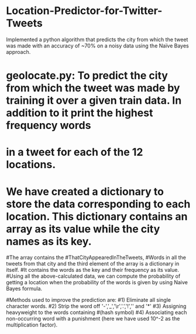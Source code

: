 # Location-Predictor-for-Twitter-Tweets
Implemented a python algorithm that predicts the city from which the tweet was made with an accuracy of ~70% on a noisy data using the Naïve Bayes approach.

# geolocate.py: To predict the city from which the tweet was made by training it over a given train data. In addition to it print the highest frequency words
# in a tweet for each of the 12 locations.
#
# We have created a dictionary to store the data corresponding to each location. This dictionary contains an array as its value while the city names as its key.
#The array contains the #ThatCityAppearedInTheTweets, #Words in all the tweets from that city and the third element of the array is a dictionary in itself.
#It contains the words as the key and their frequency as its value.
#Using all the above-calculated data, we can compute the probability of getting a location when the probability of the words is given by using Naive Bayes formula.

#Methods used to improve the prediction are:
#1) Eliminate all single character words.
#2) Strip the word off '-','_','\r','.','!','\' and '*'
#3) Assigning heavyweight to the words containing #(hash symbol)
#4) Associating each non-occurring word with a punishment (here we have used 10^-2 as the multiplication factor).
